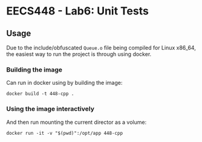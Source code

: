 # EECS448 - Lab6: Unit Tests


## Usage
Due to the include/obfuscated `Queue.o` file being compiled for Linux x86_64, the easiest way to run
the project is through using docker.

### Building the image
Can run in docker using by building the image:

`docker build -t 448-cpp .`

### Using the image interactively
And then run mounting the current director as a volume:

`docker run -it -v "$(pwd)":/opt/app 448-cpp`